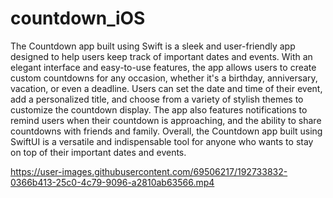 # countdown_iOS
The Countdown app built using Swift is a sleek and user-friendly app designed to help users keep track of important dates and events. With an elegant interface and easy-to-use features, the app allows users to create custom countdowns for any occasion, whether it's a birthday, anniversary, vacation, or even a deadline. Users can set the date and time of their event, add a personalized title, and choose from a variety of stylish themes to customize the countdown display. The app also features notifications to remind users when their countdown is approaching, and the ability to share countdowns with friends and family. Overall, the Countdown app built using SwiftUI is a versatile and indispensable tool for anyone who wants to stay on top of their important dates and events.


https://user-images.githubusercontent.com/69506217/192733832-0366b413-25c0-4c79-9096-a2810ab63566.mp4

